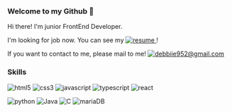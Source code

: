 ### Welcome to my Github 👋
Hi there! I'm junior FrontEnd Developer.
<p>
  I'm looking for job now. 
  You can see my <a href="https://romantic-taxicab-0df.notion.site/c591d15d9bc24576acc0c8a574a56fc3">
    <img alt="resume" src="https://img.shields.io/badge/Resume-000000?style=flat-square&logo=Notion&logoColor=white" />
  </a> !
  
  If you want to contact to me, please mail to me! <a href="mailto:debbiie952@gmail.com">
    <img alt="debbiie952@gmail.com" src="https://img.shields.io/badge/debbiie952@gmail.com-EA4335?style=flat-square&logo=Gmail&logoColor=white"/>
  </a>
  
</p>

<h3> Skills </h3>
<p>
  <img alt="html5" src="https://img.shields.io/badge/HTML5-E34F26?style=flat-square&logo=HTML5&logoColor=white"/>
  <img alt="css3" src="https://img.shields.io/badge/CSS-1572B6?style=flat-square&logo=CSS3&logoColor=white" />
  <img alt="javascript" src="https://img.shields.io/badge/Javascript-F7DF1E?style=flat-square&logo=Javascript&logoColor=white" />
  <img alt="typescript" src="https://img.shields.io/badge/Typescript-3178C6?style=flat-square&logo=Typescript&logoColor=white" />
  <img alt="react" src="https://img.shields.io/badge/React-61DAFB?style=flat-square&logo=React&logoColor=white" />
</p>
<p>
  <img alt="python" src="https://img.shields.io/badge/Python-3776AB?style=flat-square&logo=Python&logoColor=white" />
  <img alt="Java" src="https://img.shields.io/badge/Java-007396?style=flat-square&logo=Java&logoColor=white" />
  <img alt="C" src="https://img.shields.io/badge/C-A8B9CC?style=flat-square&logo=C&logoColor=white" />
  <img alt="mariaDB" src="https://img.shields.io/badge/MariaDB-003545?style=flat-square&logo=MariaDB&logoColor=white" />
</p>
<!--
**parkdonghee1129/parkdonghee1129** is a ✨ _special_ ✨ repository because its `README.md` (this file) appears on your GitHub profile.

Here are some ideas to get you started:

- 🔭 I’m currently working on ...
- 🌱 I’m currently learning ...
- 👯 I’m looking to collaborate on ...
- 🤔 I’m looking for help with ...
- 💬 Ask me about ...
- 📫 How to reach me: ...
- 😄 Pronouns: ...
- ⚡ Fun fact: ...
-->

